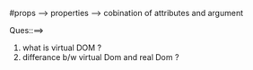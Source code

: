 

#props --> properties
    --> cobination of attributes and argument



Ques::==> 
1. what is virtual DOM ?
2. differance b/w virtual Dom and real Dom ?